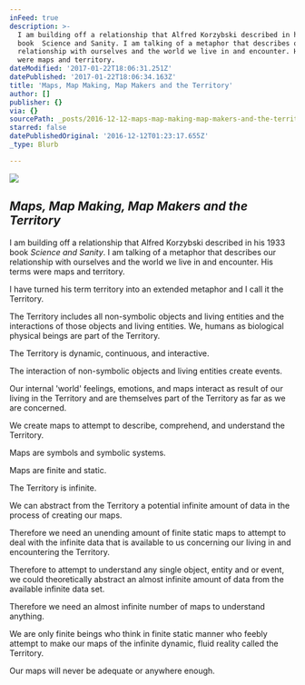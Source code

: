 ```yaml
---
inFeed: true
description: >-
  I am building off a relationship that Alfred Korzybski described in his 1933
  book  Science and Sanity. I am talking of a metaphor that describes our
  relationship with ourselves and the world we live in and encounter. His terms
  were maps and territory.
dateModified: '2017-01-22T18:06:31.251Z'
datePublished: '2017-01-22T18:06:34.163Z'
title: 'Maps, Map Making, Map Makers and the Territory'
author: []
publisher: {}
via: {}
sourcePath: _posts/2016-12-12-maps-map-making-map-makers-and-the-territory.md
starred: false
datePublishedOriginal: '2016-12-12T01:23:17.655Z'
_type: Blurb

---
```

![](https://the-grid-user-content.s3-us-west-2.amazonaws.com/c0b6655f-8243-4710-b473-8e3a98099395.jpg)

## _Maps, Map Making, Map Makers and the Territory_

I am building off a relationship that Alfred Korzybski described in his 1933 book _Science and Sanity_. I am talking of a metaphor that describes our relationship with ourselves and the world we live in and encounter. His terms were maps and territory.

I have turned his term territory into an extended metaphor and I call it the Territory.

The Territory includes all non-symbolic objects and living entities and the interactions of those objects and living entities. We, humans as biological physical beings are part of the Territory.

The Territory is dynamic, continuous, and interactive.

The interaction of non-symbolic objects and living entities create events.

Our internal 'world' feelings, emotions, and maps interact as result of our living in the Territory and are themselves part of the Territory as far as we are concerned.

We create maps to attempt to describe, comprehend, and understand the Territory.

Maps are symbols and symbolic systems.

Maps are finite and static.

The Territory is infinite.

We can abstract from the Territory a potential infinite amount of data in the process of creating our maps.

Therefore we need an unending amount of finite static maps to attempt to deal with the infinite data that is available to us concerning our living in and encountering the Territory.

Therefore to attempt to understand any single object, entity and or event, we could theoretically abstract an almost infinite amount of data from the available infinite data set. 

Therefore we need an almost infinite number of maps to understand anything. 

We are only finite beings who think in finite static manner who feebly attempt to make our maps of the infinite dynamic, fluid reality called the Territory.

Our maps will never be adequate or anywhere enough.